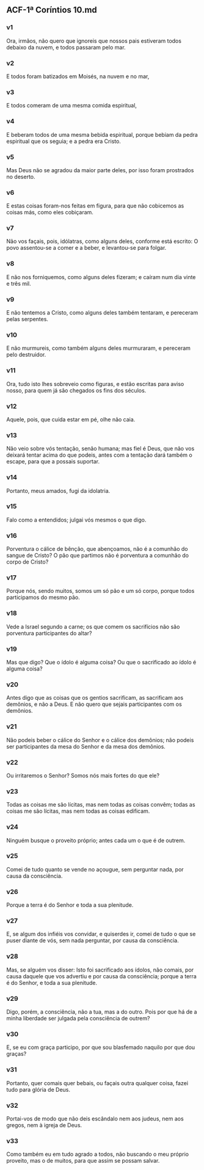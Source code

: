 ## ACF-1ª Coríntios 10.md
### v1
 Ora, irmãos, não quero que ignoreis que nossos pais estiveram todos debaixo da nuvem, e todos passaram pelo mar.
### v2
 E todos foram batizados em Moisés, na nuvem e no mar,
### v3
 E todos comeram de uma mesma comida espiritual,
### v4
 E beberam todos de uma mesma bebida espiritual, porque bebiam da pedra espiritual que os seguia; e a pedra era Cristo.
### v5
 Mas Deus não se agradou da maior parte deles, por isso foram prostrados no deserto.
### v6
 E estas coisas foram-nos feitas em figura, para que não cobicemos as coisas más, como eles cobiçaram.
### v7
 Não vos façais, pois, idólatras, como alguns deles, conforme está escrito: O povo assentou-se a comer e a beber, e levantou-se para folgar.
### v8
 E não nos forniquemos, como alguns deles fizeram; e caíram num dia vinte e três mil.
### v9
 E não tentemos a Cristo, como alguns deles também tentaram, e pereceram pelas serpentes.
### v10
 E não murmureis, como também alguns deles murmuraram, e pereceram pelo destruidor.
### v11
 Ora, tudo isto lhes sobreveio como figuras, e estão escritas para aviso nosso, para quem já são chegados os fins dos séculos.
### v12
 Aquele, pois, que cuida estar em pé, olhe não caia.
### v13
 Não veio sobre vós tentação, senão humana; mas fiel é Deus, que não vos deixará tentar acima do que podeis, antes com a tentação dará também o escape, para que a possais suportar.
### v14
 Portanto, meus amados, fugi da idolatria.
### v15
 Falo como a entendidos; julgai vós mesmos o que digo.
### v16
 Porventura o cálice de bênção, que abençoamos, não é a comunhão do sangue de Cristo? O pão que partimos não é porventura a comunhão do corpo de Cristo?
### v17
 Porque nós, sendo muitos, somos um só pão e um só corpo, porque todos participamos do mesmo pão.
### v18
 Vede a Israel segundo a carne; os que comem os sacrifícios não são porventura participantes do altar?
### v19
 Mas que digo? Que o ídolo é alguma coisa? Ou que o sacrificado ao ídolo é alguma coisa?
### v20
 Antes digo que as coisas que os gentios sacrificam, as sacrificam aos demônios, e não a Deus. E não quero que sejais participantes com os demônios.
### v21
 Não podeis beber o cálice do Senhor e o cálice dos demônios; não podeis ser participantes da mesa do Senhor e da mesa dos demônios.
### v22
 Ou irritaremos o Senhor? Somos nós mais fortes do que ele?
### v23
 Todas as coisas me são lícitas, mas nem todas as coisas convêm; todas as coisas me são lícitas, mas nem todas as coisas edificam.
### v24
 Ninguém busque o proveito próprio; antes cada um o que é de outrem.
### v25
 Comei de tudo quanto se vende no açougue, sem perguntar nada, por causa da consciência.
### v26
 Porque a terra é do Senhor e toda a sua plenitude.
### v27
 E, se algum dos infiéis vos convidar, e quiserdes ir, comei de tudo o que se puser diante de vós, sem nada perguntar, por causa da consciência.
### v28
 Mas, se alguém vos disser: Isto foi sacrificado aos ídolos, não comais, por causa daquele que vos advertiu e por causa da consciência; porque a terra é do Senhor, e toda a sua plenitude.
### v29
 Digo, porém, a consciência, não a tua, mas a do outro. Pois por que há de a minha liberdade ser julgada pela consciência de outrem?
### v30
 E, se eu com graça participo, por que sou blasfemado naquilo por que dou graças?
### v31
 Portanto, quer comais quer bebais, ou façais outra qualquer coisa, fazei tudo para glória de Deus.
### v32
 Portai-vos de modo que não deis escândalo nem aos judeus, nem aos gregos, nem à igreja de Deus.
### v33
 Como também eu em tudo agrado a todos, não buscando o meu próprio proveito, mas o de muitos, para que assim se possam salvar.
